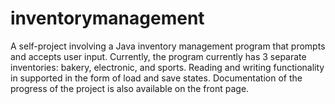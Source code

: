 # inventorymanagement

A self-project involving a Java inventory management program that prompts and accepts user input. Currently, the program currently 
has 3 separate inventories: bakery, electronic, and sports. Reading and writing functionality in supported in the form of load and
save states. Documentation of the progress of the project is also available on the front page. 

